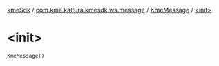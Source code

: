 [kmeSdk](../../index.md) / [com.kme.kaltura.kmesdk.ws.message](../index.md) / [KmeMessage](index.md) / [&lt;init&gt;](./-init-.md)

# &lt;init&gt;

`KmeMessage()`